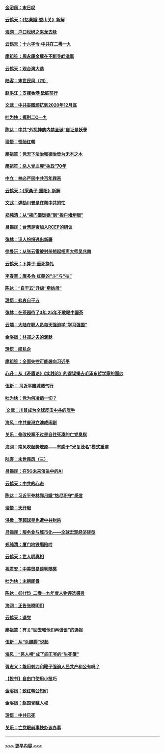 #### [金浴凤：末日叹](../pages/nsc993/n11752359.md?t=12292301) 
#### [云鹤天：《忆秦娥‧娄山关》新解](../pages/nsc993/n11752348.md?t=12292301) 
#### [海网：户口松绑之来龙去脉](../pages/nsc993/n11752328.md?t=12292301) 
#### [云鹤天：十六字令‧中共在二零一九](../pages/nsc993/n11752305.md?t=12292301) 
#### [廖祖笙：周永康余孽在不断寻衅滋事](../pages/nsc993/n11751013.md?t=12292301) 
#### [云鹤天：观台湾大选](../pages/nsc993/n11751007.md?t=12292301) 
#### [陆客：末世民风（四）](../pages/nsc993/n11749203.md?t=12292301) 
#### [赵洪江：支撑香港 砥砺前行](../pages/nsc993/n11748482.md?t=12292301) 
#### [文武：中共妄图顽抗到2020年12月底](../pages/nsc993/n11748446.md?t=12292301) 
#### [吐为快：挥别二O一九](../pages/nsc993/n11748411.md?t=12292301) 
#### [陈达：中共“外扰神韵内禁圣诞”自证是妖孽](../pages/nsc993/n11748226.md?t=12292301) 
#### [理悟：怪胎红朝](../pages/nsc993/n11748206.md?t=12292301) 
#### [廖祖笙：党天下法治和德治皆为无本之木](../pages/nsc993/n11748135.md?t=12292301) 
#### [廖祖笙：杀人党血腥“执政”70年](../pages/nsc993/n11745144.md?t=12292301) 
#### [中立：神必严惩中共百年罪恶](../pages/nsc993/n11744970.md?t=12292301) 
#### [云鹤天：《采桑子‧重阳》新解](../pages/nsc993/n11744948.md?t=12292301) 
#### [文武：弹劾川普是在帮中共的忙](../pages/nsc993/n11744758.md?t=12292301) 
#### [郑纯清：从“挨门砸饭锅”到“挨户堵炉眼”](../pages/nsc993/n11744745.md?t=12292301) 
#### [吕锡民：台湾是否加入RCEP的研议](../pages/nsc993/n11744701.md?t=12292301) 
#### [张林：汉人纷纷逃出新疆](../pages/nsc993/n11743530.md?t=12292301) 
#### [徐曼沅：从张云雷被封杀想起相声大师吴兆南](../pages/nsc993/n11741816.md?t=12292301) 
#### [云鹤天：卜算子‧垂死挣扎](../pages/nsc993/n11739956.md?t=12292301) 
#### [李春草：唐多令‧红朝的“斗”与“拍”](../pages/nsc993/n11739830.md?t=12292301) 
#### [陈达：“自干五”升级“牵妨母”](../pages/nsc993/n11739724.md?t=12292301) 
#### [理悟：悲哀自干五](../pages/nsc993/n11739547.md?t=12292301) 
#### [张林：在茶园待了3年 25年不敢喝中国茶](../pages/nsc993/n11739240.md?t=12292301) 
#### [云端：大陆在职人员每天强迫学“学习强国”](../pages/nsc993/n11738735.md?t=12292301) 
#### [金浴凤：林郑之夫的渊默](../pages/nsc993/n11737735.md?t=12292301) 
#### [理悟：叹私企](../pages/nsc993/n11737715.md?t=12292301) 
#### [廖祖笙：全面失控可能袭向习近平](../pages/nsc993/n11737704.md?t=12292301) 
#### [心升：从《矛盾论》《实践论》的谬误揭去毛泽东哲学家的面纱](../pages/nsc993/n11736962.md?t=12292301) 
#### [伍新： 习近平赌城赌气行](../pages/nsc993/n11736929.md?t=12292301) 
#### [吐为快：党为何凌蹈一切？](../pages/nsc993/n11736915.md?t=12292301) 
#### [ 文武：川普成为全球反击中共的旗手](../pages/nsc993/n11736882.md?t=12292301) 
#### [海风：中共废港立澳成闹剧](../pages/nsc993/n11735857.md?t=12292301) 
#### [关乐：修改校章不过是自往死凑的亡党臭棋](../pages/nsc993/n11735097.md?t=12292301) 
#### [海网：南风吹起势燎原——有感于“光复茂名”模式重演](../pages/nsc993/n11732308.md?t=12292301) 
#### [陆客：末世民风（三）](../pages/nsc993/n11732211.md?t=12292301) 
#### [吕锡民：在5G未来演进中的AI](../pages/nsc993/n11730010.md?t=12292301) 
#### [云鹤天：中共的心态](../pages/nsc993/n11729906.md?t=12292301) 
#### [陈达：习近平夸林郑月娥“恪尽职守”感言](../pages/nsc993/n11729881.md?t=12292301) 
#### [理悟：天开眼](../pages/nsc993/n11729699.md?t=12292301) 
#### [洪微：英超球星也遭中共封杀](../pages/nsc993/n11727243.md?t=12292301) 
#### [吕锡民：服务业与城市化——全球宏观经济转型](../pages/nsc993/n11725845.md?t=12292301) 
#### [郑纯清：厦门地铁塌陷吟](../pages/nsc993/n11725813.md?t=12292301) 
#### [云鹤天：世人明真相](../pages/nsc993/n11725621.md?t=12292301) 
#### [祝君安：中美贸易谈判随感](../pages/nsc993/n11725609.md?t=12292301) 
#### [吐为快：末朝即景](../pages/nsc993/n11723365.md?t=12292301) 
#### [陈达：《时代》二零一九年度人物评选感言](../pages/nsc993/n11723337.md?t=12292301) 
#### [海网：正告张晓明们](../pages/nsc993/n11723228.md?t=12292301) 
#### [云鹤天：退党](../pages/nsc993/n11723056.md?t=12292301) 
#### [廖祖笙：有关“回去和他们再谈谈”的通报](../pages/nsc993/n11722442.md?t=12292301) 
#### [伍新：从“头踢脚”说起](../pages/nsc993/n11722429.md?t=12292301) 
#### [海风：“恶人榜”成了阎王爷的“生死簿”](../pages/nsc993/n11722272.md?t=12292301) 
#### [胥志义：能用剌刀和鞭子强迫人民共产和公有吗？](../pages/nsc993/n11720569.md?t=12292301) 
#### [【投书】自由门使用小技巧](../pages/nsc993/n11720180.md?t=12292301) 
#### [金浴凤：致红朝公知们](../pages/nsc993/n11720563.md?t=12292301) 
#### [金浴凤：赵国党赋人权](../pages/nsc993/n11720533.md?t=12292301) 
#### [理悟：中共已死](../pages/nsc993/n11720233.md?t=12292301) 
#### [关乐：亡党眼前事快办该办事](../pages/nsc993/n11719160.md?t=12292301) 

----
#### [ >>> 更早内容 <<< ](../indexes/nsc993-earlier.md)
